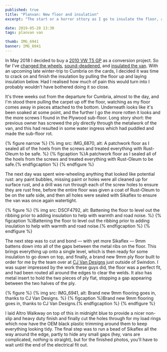 ```yaml
---
published: true
title: "Planvan: New floor and insulation"
excerpt: "The start or a horror sttory as I go to insulate the floor, and things go wrong. "

date: 2019-05-28 13:30
tags: planvan van

thumb: IMG_6941
banner: IMG_6941
---
```


In May 2018 I decided to buy a [2010 VW T5 GP](https://danielgroves.net/notebook/2018/08/planvan) as a conversion project. So far I’ve [changed the wheels](https://danielgroves.net/notebook/2018/10/van-wheels),  [sound-deadened](https://danielgroves.net/notebook/2018/10/van-sound-deadening), and [insulated the van](https://danielgroves.net/notebook/2018/11/van-insulation). With an upcoming late winter-trip to Cumbria on the cards, I decided it was time to crack on and finish the insulation by pulling the floor up and laying insulation below. Had I realised how much of pain this would turn into I probably wouldn't have bothered doing it so close.

It's three weeks out from the departure for Cumbria, almost to the day, and I'm stood there pulling the carpet up off the floor, watching as my floor comes away in pieces attached to the bottom. Underneath looks like it's been soaked at some point, and the further I go the more rotten it looks and the more screws I found in the Plywood sub-floor. Long story short: the previous owner has screwed the ply directly through the metalwork of the van, and this had resulted in some water ingress which had puddled and made the sub-floor rot.

{% figure narrow %}
  {% img src: IMG_6870, alt: A patchwork floor as I sealed all of the hoels from the screws and treated everything with Rust-Oleum to be safe. %}
  {% figcaption %}A patchwork floor as I sealed all of the hoels from the screws and treated everything with Rust-Oleum to be safe.{% endfigcaption %}
{% endfigure %}


The next day was spent wire-wheeling anything that looked like potential rust: any paint bubbles, missing paint or holes were all cleaned up for surface rust, and a drill was run through each of the screw holes to ensure they are rust free, before the entire floor was given a coat of Rust-Oleum to be on the safe side, and then all holes were sealed with Sikaflex to ensure the van was once again watertight.

{% figure %}
  {% img src: DSCF4792, alt: Battening the floor to level out the ribbing prior to adding insulation to help with warmth and road noise. %}
  {% figcaption %}Battening the floor to level out the ribbing prior to adding insulation to help with warmth and road noise.{% endfigcaption %}
{% endfigure %}


The next step was to cut and bond — with yet more Sikaflex — 9mm battens down into all of the gaps between the metal ribs on the floor. This brings everything up onto a single level, which is then ready for some insulation to go down on top, and finally, a brand new 9mm ply floor built to order for me by the team over at [CJ Van Designs](https://www.cjvandesigns.co.uk "CJ Van Designs") just outside of Swindon. I was super impressed by the work these guys did, the floor was a perfect fit, and had been routed all around the edges to clear the welds. It also has metal insert to hold the two pieces of ply flat, stopping a gap appearing between the two halves of the ply.

{% figure %}
  {% img src: IMG_6941, alt: Brand new 9mm flooring goes in, thanks to CJ Van Designs. %}
  {% figcaption %}Brand new 9mm flooring goes in, thanks to CJ Van Designs.{% endfigcaption %}
{% endfigure %}


I laid Altro Walkway on top of this in midnight blue to provide a nicer non-slip and heavy duty finish and finally cut the holes through for my load rings which now have the OEM black plastic trimming around them to keep everything looking tidy. The final step was to run a bead of Sikaflex all the way around the edge, partly to hide any small gaps (hey, vans are complicated, _nothing_ is straight), but for the finished photos, you’ll have to wait until the end of the electrical fit out.

